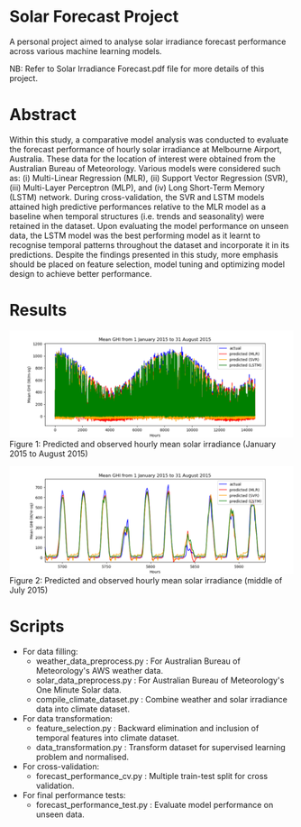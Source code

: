 # Solar Forecast Project
A personal project aimed to analyse solar irradiance forecast performance across various machine learning models.

NB: Refer to Solar Irradiance Forecast.pdf file for more details of this project.

# Abstract
Within this study, a comparative model analysis was conducted to evaluate the forecast performance of hourly solar irradiance at Melbourne Airport, Australia. These data for the location of interest were obtained from the Australian Bureau of Meteorology. Various models were considered such as: (i) Multi-Linear Regression (MLR), (ii) Support Vector Regression (SVR), (iii) Multi-Layer Perceptron (MLP), and (iv) Long Short-Term Memory (LSTM) network. During cross-validation, the SVR and LSTM models attained high predictive performances relative to the MLR model as a baseline when temporal structures (i.e. trends and seasonality) were retained in the dataset. Upon evaluating the model performance on unseen data, the LSTM model was the best performing model as it learnt to recognise temporal patterns throughout the dataset and incorporate it in its predictions. Despite the findings presented in this study, more emphasis should be placed on feature selection, model tuning and optimizing model design to achieve better performance.

# Results
![Figure 1](https://github.com/JasonLei726/solar_forecast_project/blob/master/fig%20-%20forecast%201.png)
Figure 1: Predicted and observed hourly mean solar irradiance (January 2015 to August 2015)

![Figure 2](https://github.com/JasonLei726/solar_forecast_project/blob/master/fig%20-%20forecast%202.png)
Figure 2: Predicted and observed hourly mean solar irradiance (middle of July 2015)

# Scripts
- For data filling:
  - weather_data_preprocess.py : For Australian Bureau of Meteorology's AWS weather data.
  - solar_data_preprocess.py : For Australian Bureau of Meteorology's One Minute Solar data.
  - compile_climate_dataset.py : Combine weather and solar irradiance data into climate dataset.
- For data transformation:
  - feature_selection.py : Backward elimination and inclusion of temporal features into climate dataset.
  - data_transformation.py : Transform dataset for supervised learning problem and normalised.
- For cross-validation:
  - forecast_performance_cv.py : Multiple train-test split for cross validation.
- For final performance tests:
  - forecast_performance_test.py : Evaluate model performance on unseen data.

